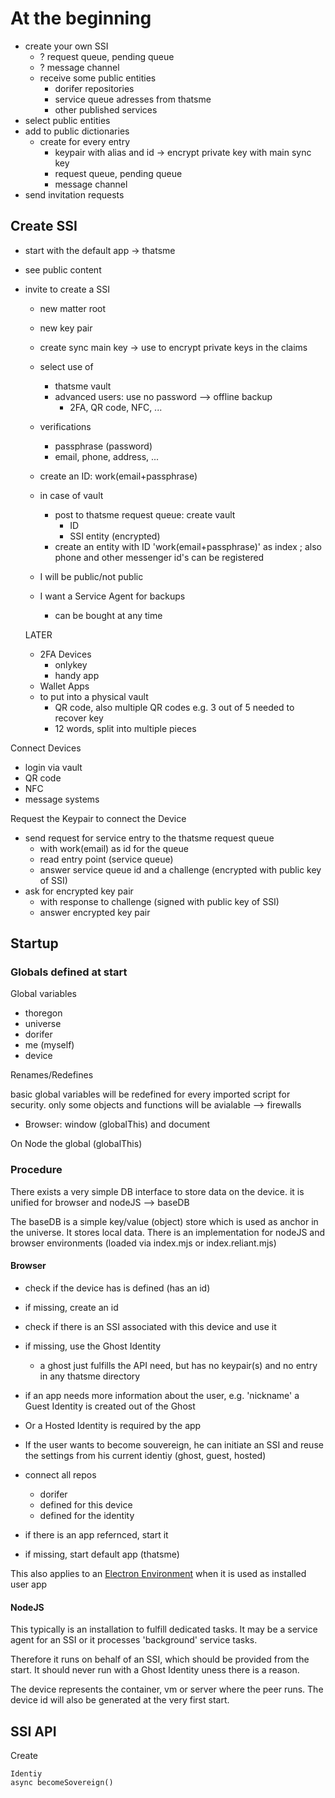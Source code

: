 At the beginning
================

- create your own SSI
    - ? request queue, pending queue
    - ? message channel
    - receive some public entities
        - dorifer repositories
        - service queue adresses from thatsme
        - other published services
- select public entities
- add to public dictionaries
    - create for every entry
        - keypair with alias and id -> encrypt private key with main sync key
        - request queue, pending queue
        - message channel
- send invitation requests

## Create SSI

- start with the default app -> thatsme
- see public content
- invite to create a SSI
    - new matter root
    - new key pair
    - create sync main key -> use to encrypt private keys in the claims
    - select use of 
        - thatsme vault 
        - advanced users: use no password --> offline backup
            - 2FA, QR code, NFC, ...
    - verifications
        - passphrase (password)
        - email, phone, address, ...
    - create an ID: work(email+passphrase)

    - in case of vault
        - post to thatsme request queue: create vault 
            - ID
            - SSI entity (encrypted)
        - create an entity with ID 'work(email+passphrase)' as index ; also phone and other messenger id's can be registered
    - I will be public/not public
    - I want a Service Agent for backups
        - can be bought at any time

  LATER
    - 2FA Devices
        - onlykey
        - handy app
    - Wallet Apps
    - to put into a physical vault
        - QR code, also multiple QR codes e.g. 3 out of 5 needed to recover key
        - 12 words, split into multiple pieces 

Connect Devices
- login via vault
- QR code
- NFC
- message systems

Request the Keypair to connect the Device
- send request for service entry to the thatsme request queue
    - with work(email) as id for the queue
    - read entry point (service queue) 
    - answer service queue id and a challenge (encrypted with public key of SSI)
- ask for encrypted key pair
    - with response to challenge (signed with public key of SSI)
    - answer encrypted key pair
    
## Startup

### Globals defined at start

Global variables

- thoregon
- universe
- dorifer
- me (myself)
- device

Renames/Redefines

basic global variables will be redefined for every imported script for security.
only some objects and functions will be avialable  --> firewalls

- Browser: window (globalThis) and document 
    
On Node the global (globalThis) 
    

### Procedure

There exists a very simple DB interface to store data on the device. 
it is unified for browser and nodeJS --> baseDB

The baseDB is a simple key/value (object) store which is used as anchor
in the universe. It stores local data.
There is an implementation for nodeJS and browser environments (loaded via index.mjs or index.reliant.mjs)


#### Browser

- check if the device has is defined (has an id)
- if missing, create an id
- check if there is an SSI associated with this device and use it
- if missing, use the Ghost Identity
    - a ghost just fulfills the API need, but has no keypair(s) and no entry in any thatsme directory
- if an app needs more information about the user, e.g. 'nickname' a Guest Identity is created out of the Ghost
- Or a Hosted Identity is required by the app 
- If the user wants to become souvereign, he can initiate an SSI and reuse the settings from his current identiy (ghost, guest, hosted)
    
    
- connect all repos
    - dorifer
    - defined for this device
    - defined for the identity

- if there is an app refernced, start it
- if missing, start default app (thatsme)

This also applies to an [Electron Environment](https://www.electronjs.org/)
when it is used as installed user app

#### NodeJS

This typically is an installation to fulfill dedicated tasks.
It may be a service agent for an SSI or it processes 'background' service
tasks.

Therefore it runs on behalf of an SSI, which should be provided from the start.
It should never run with a Ghost Identity uness there is a reason.

The device represents the container, vm or server where the peer runs. The device id 
will also be generated at the very first start.   

## SSI API

Create


    Identiy
    async becomeSovereign()
    

